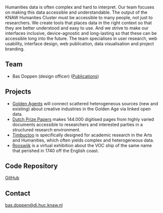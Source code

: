 Humanities data is often complex and hard to interpret. Our team focuses on making this data accessible and understandable. The output of the KNAW Humanties Cluster must be accessible to many people, not just to researchers. We create tools that places data in the right context so that they are better understood and easy to use. And we strive to make our interfaces inclusive, device-agnostic and long-lasting so that these can be accessible long into the future. The team specialises in user research, web usability, interface design, web publication, data visualisation and project branding.

## Team

*   Bas Doppen (design officer) ([Publications](https://pure.knaw.nl/portal/en/persons/bas-doppen(660ae770-429c-4310-83c9-2ea1f2e4bc80)/publications.html))

## Projects

*   [Golden Agents](https://www.goldenagents.org/) will connect scattered heterogeneous sources (new and existing) about creative industries in the Golden Age via linked open data.
*   [Dutch Prize Papers](https://prizepapers.huygens.knaw.nl/) makes 144.000 digitised pages from highly varied documents accessible to researchers and interested parties in a structured research environment.
*   [Timbuctoo](https://timbuctoo.huygens.knaw.nl/) is specifically designed for academic research in the Arts and Humanities, which often yields complex and heterogeneous data.
*   [Rooswijk](http://rooswijk.huygens.knaw.nl/) is a virtual exhibition about the VOC ship of the same name that perished in 1740 off the English coast.

## Code Repository

[GitHub](https://github.com/knaw-huc/)

## Contact

[bas.doppen@di.huc.knaw.nl](mailto:bas.doppen@di.huc.knaw.nl)
